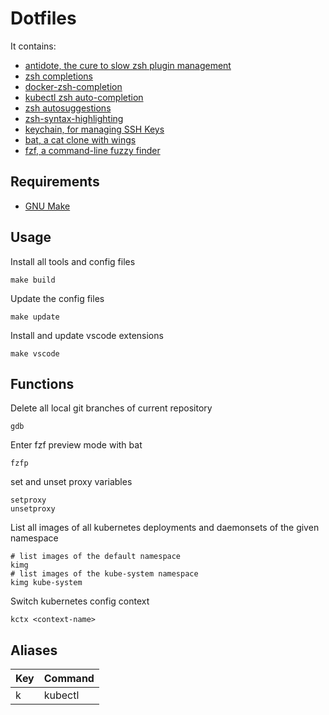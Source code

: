 
# Dotfiles

It contains:

- [antidote, the cure to slow zsh plugin management](https://github.com/mattmc3/antidote)
- [zsh completions](https://github.com/zsh-users/zsh-completions)
- [docker-zsh-completion](https://github.com/greymd/docker-zsh-completion)
- [kubectl zsh auto-completion](https://kubernetes.io/docs/tasks/tools/included/optional-kubectl-configs-zsh/)
- [zsh autosuggestions](https://github.com/zsh-users/zsh-autosuggestions)
- [zsh-syntax-highlighting](zsh-users/zsh-syntax-highlighting)
- [keychain, for managing SSH Keys](https://linux.die.net/man/1/keychain)
- [bat, a cat clone with wings](https://github.com/sharkdp/bat)
- [fzf, a command-line fuzzy finder](https://github.com/junegunn/fzf)

## Requirements

- [GNU Make](https://www.gnu.org/software/make/)

## Usage

Install all tools and config files

```
make build
```

Update the config files

```
make update
```

Install and update vscode extensions

```
make vscode
```

## Functions

Delete all local git branches of current repository

```
gdb
```

Enter fzf preview mode with bat

```
fzfp
```

set and unset proxy variables
```
setproxy
unsetproxy
```

List all images of all kubernetes deployments and daemonsets of the given namespace

```
# list images of the default namespace
kimg
# list images of the kube-system namespace
kimg kube-system
```
Switch kubernetes config context
```
kctx <context-name>
```

## Aliases

| Key          | Command   |
|--------------|-----------|
| k            | kubectl   | 
